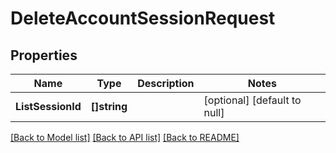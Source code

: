 # DeleteAccountSessionRequest

## Properties
Name | Type | Description | Notes
------------ | ------------- | ------------- | -------------
**ListSessionId** | **[]string** |  | [optional] [default to null]

[[Back to Model list]](../README.md#documentation-for-models) [[Back to API list]](../README.md#documentation-for-api-endpoints) [[Back to README]](../README.md)

